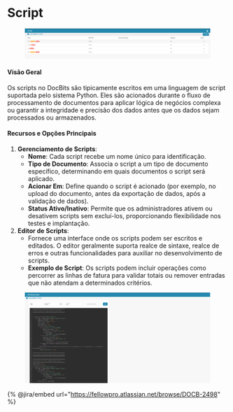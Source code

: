 # Script

<figure><img src="../../../../../.gitbook/assets/Bildschirmfoto%202024-05-08%20um%2009.43.25.png" alt=""><figcaption></figcaption></figure>

#### Visão Geral

Os scripts no DocBits são tipicamente escritos em uma linguagem de script suportada pelo sistema Python. Eles são acionados durante o fluxo de processamento de documentos para aplicar lógica de negócios complexa ou garantir a integridade e precisão dos dados antes que os dados sejam processados ou armazenados.

#### Recursos e Opções Principais

1. **Gerenciamento de Scripts**:
   * **Nome**: Cada script recebe um nome único para identificação.
   * **Tipo de Documento**: Associa o script a um tipo de documento específico, determinando em quais documentos o script será aplicado.
   * **Acionar Em**: Define quando o script é acionado (por exemplo, no upload do documento, antes da exportação de dados, após a validação de dados).
   * **Status Ativo/Inativo**: Permite que os administradores ativem ou desativem scripts sem excluí-los, proporcionando flexibilidade nos testes e implantação.
2. **Editor de Scripts**:
   * Fornece uma interface onde os scripts podem ser escritos e editados. O editor geralmente suporta realce de sintaxe, realce de erros e outras funcionalidades para auxiliar no desenvolvimento de scripts.
   * **Exemplo de Script**: Os scripts podem incluir operações como percorrer as linhas de fatura para validar totais ou remover entradas que não atendam a determinados critérios.

<figure><img src="../../../../../.gitbook/assets/Bildschirmfoto%202024-05-08%20um%2009.43.37.png" alt=""><figcaption></figcaption></figure>

{% @jira/embed url="https://fellowpro.atlassian.net/browse/DOCB-2498" %}

